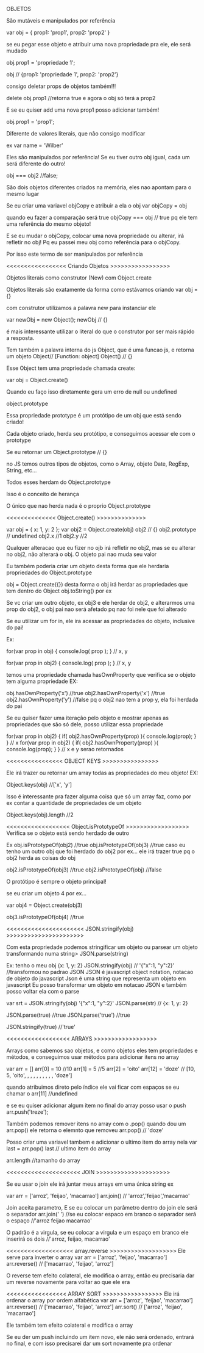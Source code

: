 OBJETOS

São mutáveis e manipulados por referência

var obj = {
  prop1: 'prop1',
  prop2: 'prop2'
}

se eu pegar esse objeto e atribuir uma nova propriedade pra ele, ele será mudado

obj.prop1 = 'propriedade 1'; 

obj // {prop1: 'propriedade 1', prop2: 'prop2'}

consigo deletar props de objetos também!!!

delete obj.prop1 //retorna true e agora o obj só terá a prop2

E se eu quiser add uma nova prop1 posso adicionar também!

obj.prop1 = 'prop1';

Diferente de valores literais, que não consigo modificar

ex var name = 'Wilber'

Eles são manipulados por referência! Se eu tiver outro obj igual, cada um será diferente
do outro!

obj === obj2 //false;

São dois objetos diferentes criados na memória, eles nao apontam para o mesmo lugar

Se eu criar uma variavel objCopy e atribuir a ela o obj
var objCopy = obj

quando eu fazer a comparação será true
objCopy === obj // true
pq ele tem uma referência do mesmo objeto!

E se eu mudar o objCopy, colocar uma nova propriedade ou alterar, irá refletir
no obj! Pq eu passei meu obj como referência para o objCopy.

Por isso este termo de ser manipulados por referência

<<<<<<<<<<<<<<<<< Criando Objetos >>>>>>>>>>>>>>>>>

Objetos literais
como construtor (New)
com Object.create

Objetos literais são exatamente da forma como estávamos criando
var obj = {}

com construtor utilizamos a palavra new para instanciar ele

var newObj = new Object();
newObj // {}

é mais interessante utilizar o literal do que o construtor por ser mais rápido a resposta.

Tem também a palavra interna do js Object,  que é uma funcao js, e retorna um objeto
Object// [Function: object]
Object() // {}

Esse Object tem uma propriedade chamada create:

var obj = Object.create()

Quando eu faço isso diretamente gera um erro de null ou undefined

object.prototype

Essa propriedade prototype é um protótipo de um obj que está sendo criado!

Cada objeto criado, herda seu protótipo, e conseguimos acessar ele com o prototype

Se eu retornar um Object.prototype // {}

no JS temos outros tipos de objetos, como o Array, objeto Date, RegExp, String, etc...

Todos esses herdam do Object.prototype

Isso é o conceito de herança

O único que nao herda nada é o proprio Object.prototype

<<<<<<<<<<<<<< Object.create() >>>>>>>>>>>>>>

var obj = { x: 1, y: 2 };
var obj2 = Object.create(obj)
obj2 // {}
obj2.prototype // undefined
obj2.x //1
obj2.y //2

Qualquer alteracao que eu fizer no ojb irá refletir no obj2, mas se eu alterar no obj2, não alterará o obj. O objeto pai nao muda seu valor

Eu também poderia criar um objeto desta forma que ele herdaria propriedades
do Object.prototype

obj = Object.create({})
desta forma o obj irá herdar as propriedades que tem dentro do Object
obj.toString() por ex

Se vc criar um outro objeto, ex obj3 e ele herdar de obj2, e alterarmos uma prop do obj2, o obj pai nao será afetado pq nao foi nele que foi alterado

Se eu utilizar um for in, ele ira acessar as propriedades do objeto, inclusive do pai!

Ex:

for(var prop in obj) {
  console.log( prop );
} // x, y

for(var prop in obj2) {
  console.log( prop );
} // x, y

temos uma propriedade chamada hasOwnProperty que verifica se o objeto tem alguma propriedade
EX:

obj.hasOwnProperty('x') //true
obj2.hasOwnProperty('x') //true
obj2.hasOwnProperty('y') //false pq o obj2 nao tem a prop y, ela foi herdada do pai

Se eu quiser fazer uma iteração pelo objeto e mostrar apenas as propriedades que são só dele, posso
utilizar essa propriedade

for(var prop in obj2) {
  if( obj2.hasOwnProperty(prop) ){
    console.log(prop);
  }
} // x
for(var prop in obj2) {
  if( obj2.hasOwnProperty(prop) ){
    console.log(prop);
  }
} // x e y serao retornados

<<<<<<<<<<<<<<<< OBJECT KEYS >>>>>>>>>>>>>>>>

Ele irá trazer ou retornar um array todas as propriedades do meu objeto!
EX:

Object.keys(obj) //['x', 'y']

Isso é interessante pra fazer alguma coisa que só um array faz, como por ex contar a quantidade
de propriedades de um objeto

Object.keys(obj).length //2

<<<<<<<<<<<<<<<<<< Object.isPrototypeOf >>>>>>>>>>>>>>>>>>
Verifica se o objeto está sendo herdado de outro

Ex
obj.isPrototypeOf(obj2) //true
obj.isPrototypeOf(obj3) //true
caso eu tenho um outro obj que foi herdado do obj2 por ex... ele irá trazer true
pq o obj2 herda as coisas do obj

obj2.isPrototypeOf(obj3) //true
obj2.isPrototypeOf(obj) //false

O protótipo é sempre o objeto principal!

se eu criar um objeto 4 por ex...

var obj4 = Object.create(obj3)

obj3.isPrototypeOf(obj4) //true

<<<<<<<<<<<<<<<<<<<<<< JSON.stringify(obj) >>>>>>>>>>>>>>>>>>>>>>

Com esta propriedade podemos stringificar um objeto
ou parsear um objeto transformando numa string> JSON.parse(string)

Ex: tenho o meu obj {x: 1, y: 2}
JSON.stringify(obj) // '{"x":1, "y":2}' //transformou no padrao JSON
JSON é javascript object notation, notacao de objeto do javascript
Json é uma string que representa um objeto em javascript
Eu posso transformar um objeto em notacao JSON e também posso voltar ela com o parse

var srt = JSON.stringify(obj) '{"x":1, "y":2}'
JSON.parse(str) // {x: 1, y: 2}

JSON.parse(true) //true
JSON.parse('true') //true

JSON.stringify(true) //'true'

<<<<<<<<<<<<<<<<<< ARRAYS >>>>>>>>>>>>>>>>>>

Arrays como sabemos sao objetos, e como objetos eles tem propriedades e métodos, e conseguimos usar métodos
para adicionar itens no array

var arr = []
arr[0] = 10 //10
arr[1] = 5 //5
arr[2] = 'oito'
arr[12] = 'doze' // [10, 5, 'oito', , , , , , , , , , 'doze']

quando atribuimos direto pelo índice ele vai ficar com espaços
se eu chamar o arr[11] //undefined

e se eu quiser adicionar algum item no final do array posso usar o push
arr.push('treze');

Também podemos remover itens no array com o .pop()
quando dou um arr.pop() ele retorna o elemnto que removeu
arr.pop() // 'doze'

Posso criar uma variavel tambem e adicionar o ultimo item do array nela
var last = arr.pop()
last // ultimo item do array

arr.length //tamanho do array

<<<<<<<<<<<<<<<<<<<<< JOIN >>>>>>>>>>>>>>>>>>>>>

Se eu usar o join ele irá juntar meus arrays em uma única string
ex

var arr = ['arroz', 'feijao', 'macarrao'] 
arr.join() // 'arroz','feijao','macarrao'

Join aceita parametro, E se eu colocar um parâmetro dentro do join ele será o separador
arr.join(' ') //se eu colocar espaco em branco o separador será o espaço
//'arroz feijao macarrao'

O padrão é a virgula, se eu colocar a virgula e um espaço em branco ele inserirá os dois
//'arroz, feijao, macarrao'

<<<<<<<<<<<<<<<<<<< array.reverse >>>>>>>>>>>>>>>>>>>
Ele serve para inverter o array
var arr = ['arroz', 'feijao', 'macarrao']
arr.reverse() // ['macarrao', 'feijao', 'arroz']

O reverse tem efeito colateral, ele modifica o array, então eu precisaria dar um reverse
novamente para voltar ao que ele era

<<<<<<<<<<<<<<<<< ARRAY SORT >>>>>>>>>>>>>>>>>
Ele irá ordenar o array por ordem alfabética
var arr = ['arroz', 'feijao', 'macarrao']
arr.reverse() // ['macarrao', 'feijao', 'arroz']
arr.sort() // ['arroz', 'feijao', 'macarrao']

Ele também tem efeito colateral e modifica o array

Se eu der um push incluindo um item novo, ele não será ordenado, entrará no final, e com isso
precisarei dar um sort novamente pra ordenar